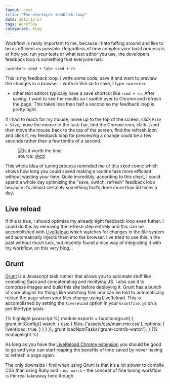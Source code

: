 ```yaml
---
layout: post
title: "The developer feedback loop"
date: 2013-12-27
tags: Workflow
categories: blog
---
```


Workflow is really important to me, because I hate faffing around and
like to be as efficient as possible. Regardless of how complex your
build process is or how you run your tests or what text editor you use,
the developers feedback loop is something that everyone has.

	:w<enter> <cmd + tab> <cmd + r>

This is my feedback loop. I write some code, save it and want to preview
the changes in a browser. I write in Vim so to save, I type `:w<enter>`
- other text editors typically have a save shortcut like `<cmd + s>`.
  After saving, I want to see the results so I switch over to Chrome and
  refresh the page. This takes less than half a second so my feedback
  loop is pretty&nbsp;tight. 

If I had to reach for my mouse, move up to the top of the screen, click
`File > Save`, move the mouse to the task-bar, find the Chrome icon,
click it and then move the mouse back to the top of the screen, find the
refresh icon and click it, my feedback loop for previewing
a change could be a few seconds rather than a few tenths of a second.

<figure>
	<img src="http://imgs.xkcd.com/comics/is_it_worth_the_time.png" alt="Is it worth the time">
	<figcaption>source: <a href="http://xkcd.com/1205/">xkcd</a></figcaption>
</figure>

This whole idea of tuning process reminded me of this xkcd comic
which shows how long you could spend making a routine task more
efficient without wasting your time. Quite incredibly, according to this
chart, I could spend a whole day optimising the "save, switch, refresh"
feedback loop because it&rsquo;s almost certainly something that&rsquo;s
done more than 50 times a day.

## Live reload

If this is true, I should optimise my already tight feedback loop even
futher. I could do this by removing the refresh step entirely and this can
be accomplished with [LiveReload](http://livereload.com/) which watches
for changes in the file system and automatically injects them into
the browser.  I&rsquo;ve tried to use this in the past without much
luck, but recently found a nice way of integrating it with my workflow,
on this very blog...

## Grunt

[Grunt](http://www.gruntjs.com) is a Javascript task runner that allows
you to automate stuff like compiling Sass and concatenating and
minifying JS. I also use it to compress images and build this site
before deploying it. Grunt has a bunch of core plugins for things like
watching files and can be told to automatically reload the page when
your files change using LiveReload. This is accomplished by setting the
`livereload` option in your `Gruntfile.js` on a per file-type basis.

{% highlight javascript %}
module.exports = function(grunt) {
grunt.initConfig({
	watch: {
		css: {
			files: ['assets/css/main.min.css'],
			options: {
				livereload: true,
			}
		}
	}
});
grunt.loadNpmTasks('grunt-contrib-watch');
}
{% endhighlight %}

As long as you have the [LiveReload Chrome
extension](https://chrome.google.com/webstore/detail/livereload/jnihajbhpnppcggbcgedagnkighmdlei)
you should be good to go and your can start reaping the benefits of time
saved by never having to refresh a page again.

The only downside I find when using Grunt is that it&rsquo;s a lot
slower to compile CSS than using Ruby and `sass watch` - the concept of
fine tuning workflow is the real takeaway here though.
